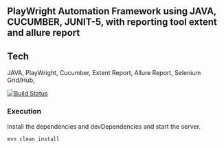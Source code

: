 ## PlayWright Automation Framework using  JAVA, CUCUMBER, JUNIT-5, with reporting tool extent and allure report


## Tech
 JAVA,
 PlayWright,
 Cucumber,
 Extent Report,
 Allure Report,
 Selenium Grid/Hub,

[![Build Status](https://travis-ci.org/joemccann/dillinger.svg?branch=master)](https://github.com/sumankumar01/Playwright-Cucumber-Java-Junit5/actions)

### Execution

Install the dependencies and devDependencies and start the server.

```sh
mvn clean install
```